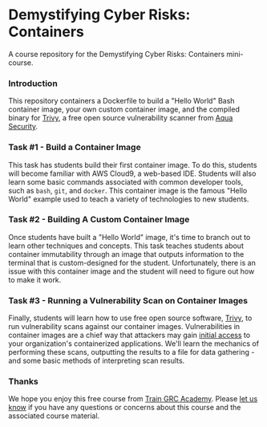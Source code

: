 # Demystifying Cyber Risks: Containers
A course repository for the Demystifying Cyber Risks: Containers mini-course.

### Introduction
This repository containers a Dockerfile to build a "Hello World" Bash container image, your own custom container image, and the compiled binary for [Trivy](https://github.com/aquasecurity/trivy/releases), a free open source vulnerability scanner from [Aqua Security](https://www.aquasec.com).

### Task #1 - Build a Container Image
This task has students build their first container image. To do this, students will become familiar with AWS Cloud9, a web-based IDE. Students will also learn some basic commands associated with common developer tools, such as `bash`, `git`, and `docker`. This container image is the famous "Hello World" example used to teach a variety of technologies to new students.

### Task #2 - Building A Custom Container Image
Once students have built a "Hello World" image, it's time to branch out to learn other techniques and concepts. This task teaches students about container immutability through an image that outputs information to the terminal that is custom-designed for the student. Unfortunately, there is an issue with this container image and the student will need to figure out how to make it work.

### Task #3 - Running a Vulnerability Scan on Container Images
Finally, students will learn how to use free open source software, [Trivy](https://github.com/aquasecurity/trivy/releases), to run vulnerability scans against our container images. Vulnerabilities in container images are a chief way that attackers may gain [initial access](https://attack.mitre.org/tactics/TA0001/) to your organization's containerized applications. We'll learn the mechanics of performing these scans, outputting the results to a file for data gathering - and some basic methods of interpreting scan results.


### Thanks
We hope you enjoy this free course from [Train GRC Academy](https://academy.traingrc.com/). Please [let us know](mailto:solutions@traingrc.com) if you have any questions or concerns about this course and the associated course material.